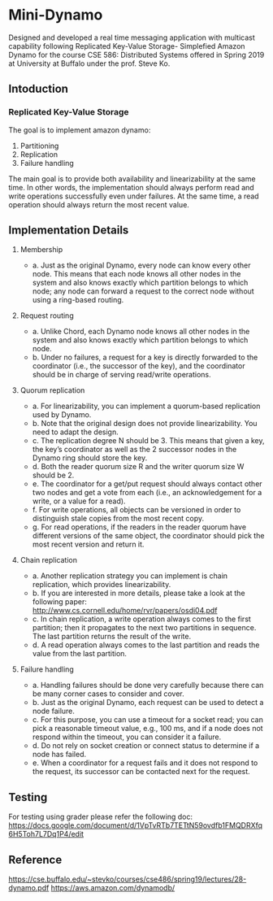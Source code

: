 # Mini-Dynamo
Designed and developed a real time messaging application with multicast capability following Replicated Key-Value Storage- Simplefied Amazon Dynamo for the course CSE 586: Distributed Systems offered in Spring 2019 at University at Buffalo under the prof. Steve Ko. 

## Intoduction
### Replicated Key-Value Storage

The goal is to implement amazon dynamo:

1) Partitioning 
2) Replication
3) Failure handling

The main goal is to provide both availability and linearizability at the same time. In other words, the implementation should always perform read and write operations successfully even under failures. At the same time, a read operation should always return the most recent value.

## Implementation Details
1. Membership
	- a. Just as the original Dynamo, every node can know every other node. This means that each node knows all other nodes in the system and also knows exactly which partition belongs to which node; any node can forward a request to the correct node without using a ring-based routing.

2. Request routing
	- a. Unlike Chord, each Dynamo node knows all other nodes in the system and also knows exactly which partition belongs to which node.
	- b. Under no failures, a request for a key is directly forwarded to the coordinator (i.e., the successor of the key), and the coordinator should be in charge of serving read/write operations.

3. Quorum replication
	- a. For linearizability, you can implement a quorum-based replication used by Dynamo.
	- b. Note that the original design does not provide linearizability. You need to adapt the design.
	-	c. The replication degree N should be 3. This means that given a key, the key’s coordinator as well as the 2 successor nodes in the Dynamo ring should store the key.
	- d. Both the reader quorum size R and the writer quorum size W should be 2.
	- e. The coordinator for a get/put request should always contact other two nodes and get a vote from each (i.e., an acknowledgement for a write, or a value for a read).
	- f. For write operations, all objects can be versioned in order to distinguish stale copies from the most recent copy.
	- g. For read operations, if the readers in the reader quorum have different versions of the same object, the coordinator should pick the most recent version and return it.

4. Chain replication
	- a. Another replication strategy you can implement is chain replication, which provides linearizability.
	- b. If you are interested in more details, please take a look at the following paper: http://www.cs.cornell.edu/home/rvr/papers/osdi04.pdf
	- c. In chain replication, a write operation always comes to the first partition; then it propagates to the next two partitions in sequence. The last partition returns the result of the write.
	- d. A read operation always comes to the last partition and reads the value from the last partition.

5. Failure handling
	- a. Handling failures should be done very carefully because there can be many corner cases to consider and cover.
	- b. Just as the original Dynamo, each request can be used to detect a node failure.
	- c. For this purpose, you can use a timeout for a socket read; you can pick a reasonable timeout value, e.g., 100 ms, and if a node does not respond within the timeout, you can consider it a failure.
	- d. Do not rely on socket creation or connect status to determine if a node has failed.
	- e. When a coordinator for a request fails and it does not respond to the request, its successor can be contacted next for the request.

## Testing
For testing using grader please refer the following doc: https://docs.google.com/document/d/1VpTvRTb7TETtN59ovdfb1FMQDRXfq6H5Toh7L7Dq1P4/edit

## Reference
https://cse.buffalo.edu/~stevko/courses/cse486/spring19/lectures/28-dynamo.pdf
https://aws.amazon.com/dynamodb/

